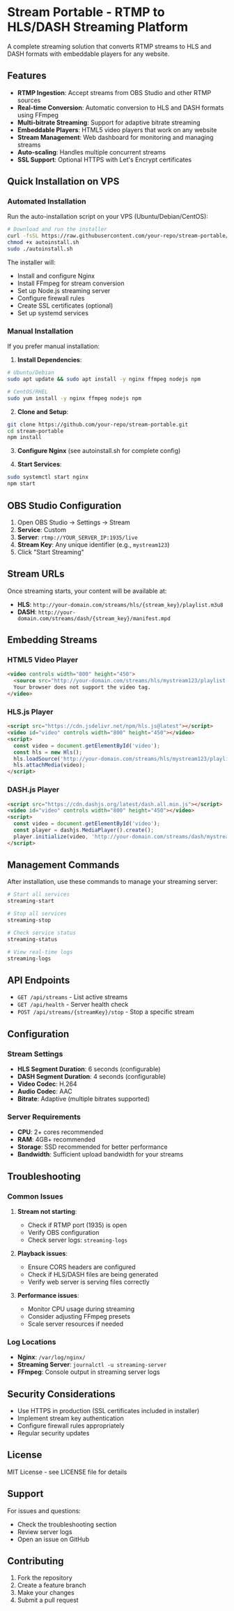 # Stream Portable - RTMP to HLS/DASH Streaming Platform

A complete streaming solution that converts RTMP streams to HLS and DASH formats with embeddable players for any website.

## Features

- **RTMP Ingestion**: Accept streams from OBS Studio and other RTMP sources
- **Real-time Conversion**: Automatic conversion to HLS and DASH formats using FFmpeg
- **Multi-bitrate Streaming**: Support for adaptive bitrate streaming
- **Embeddable Players**: HTML5 video players that work on any website
- **Stream Management**: Web dashboard for monitoring and managing streams
- **Auto-scaling**: Handles multiple concurrent streams
- **SSL Support**: Optional HTTPS with Let's Encrypt certificates

## Quick Installation on VPS

### Automated Installation

Run the auto-installation script on your VPS (Ubuntu/Debian/CentOS):

```bash
# Download and run the installer
curl -fsSL https://raw.githubusercontent.com/your-repo/stream-portable/main/autoinstall.sh -o autoinstall.sh
chmod +x autoinstall.sh
sudo ./autoinstall.sh
```

The installer will:
- Install and configure Nginx
- Install FFmpeg for stream conversion
- Set up Node.js streaming server
- Configure firewall rules
- Create SSL certificates (optional)
- Set up systemd services

### Manual Installation

If you prefer manual installation:

1. **Install Dependencies**:
```bash
# Ubuntu/Debian
sudo apt update && sudo apt install -y nginx ffmpeg nodejs npm

# CentOS/RHEL
sudo yum install -y nginx ffmpeg nodejs npm
```

2. **Clone and Setup**:
```bash
git clone https://github.com/your-repo/stream-portable.git
cd stream-portable
npm install
```

3. **Configure Nginx** (see autoinstall.sh for complete config)

4. **Start Services**:
```bash
sudo systemctl start nginx
npm start
```

## OBS Studio Configuration

1. Open OBS Studio → Settings → Stream
2. **Service**: Custom
3. **Server**: `rtmp://YOUR_SERVER_IP:1935/live`
4. **Stream Key**: Any unique identifier (e.g., `mystream123`)
5. Click "Start Streaming"

## Stream URLs

Once streaming starts, your content will be available at:

- **HLS**: `http://your-domain.com/streams/hls/{stream_key}/playlist.m3u8`
- **DASH**: `http://your-domain.com/streams/dash/{stream_key}/manifest.mpd`

## Embedding Streams

### HTML5 Video Player
```html
<video controls width="800" height="450">
  <source src="http://your-domain.com/streams/hls/mystream123/playlist.m3u8" type="application/vnd.apple.mpegurl">
  Your browser does not support the video tag.
</video>
```

### HLS.js Player
```html
<script src="https://cdn.jsdelivr.net/npm/hls.js@latest"></script>
<video id="video" controls width="800" height="450"></video>
<script>
  const video = document.getElementById('video');
  const hls = new Hls();
  hls.loadSource('http://your-domain.com/streams/hls/mystream123/playlist.m3u8');
  hls.attachMedia(video);
</script>
```

### DASH.js Player
```html
<script src="https://cdn.dashjs.org/latest/dash.all.min.js"></script>
<video id="video" controls width="800" height="450"></video>
<script>
  const video = document.getElementById('video');
  const player = dashjs.MediaPlayer().create();
  player.initialize(video, 'http://your-domain.com/streams/dash/mystream123/manifest.mpd', true);
</script>
```

## Management Commands

After installation, use these commands to manage your streaming server:

```bash
# Start all services
streaming-start

# Stop all services
streaming-stop

# Check service status
streaming-status

# View real-time logs
streaming-logs
```

## API Endpoints

- `GET /api/streams` - List active streams
- `GET /api/health` - Server health check
- `POST /api/streams/{streamKey}/stop` - Stop a specific stream

## Configuration

### Stream Settings
- **HLS Segment Duration**: 6 seconds (configurable)
- **DASH Segment Duration**: 4 seconds (configurable)
- **Video Codec**: H.264
- **Audio Codec**: AAC
- **Bitrate**: Adaptive (multiple bitrates supported)

### Server Requirements
- **CPU**: 2+ cores recommended
- **RAM**: 4GB+ recommended
- **Storage**: SSD recommended for better performance
- **Bandwidth**: Sufficient upload bandwidth for your streams

## Troubleshooting

### Common Issues

1. **Stream not starting**:
   - Check if RTMP port (1935) is open
   - Verify OBS configuration
   - Check server logs: `streaming-logs`

2. **Playback issues**:
   - Ensure CORS headers are configured
   - Check if HLS/DASH files are being generated
   - Verify web server is serving files correctly

3. **Performance issues**:
   - Monitor CPU usage during streaming
   - Consider adjusting FFmpeg presets
   - Scale server resources if needed

### Log Locations
- **Nginx**: `/var/log/nginx/`
- **Streaming Server**: `journalctl -u streaming-server`
- **FFmpeg**: Console output in streaming server logs

## Security Considerations

- Use HTTPS in production (SSL certificates included in installer)
- Implement stream key authentication
- Configure firewall rules appropriately
- Regular security updates

## License

MIT License - see LICENSE file for details

## Support

For issues and questions:
- Check the troubleshooting section
- Review server logs
- Open an issue on GitHub

## Contributing

1. Fork the repository
2. Create a feature branch
3. Make your changes
4. Submit a pull request
